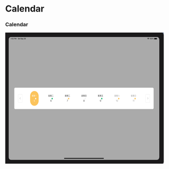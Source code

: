 # Calendar


### Calendar

<div align=center><img width="597" height="417" src="https://github.com/cellgit/Calendar/blob/master/image/calendar.png"/></div>
